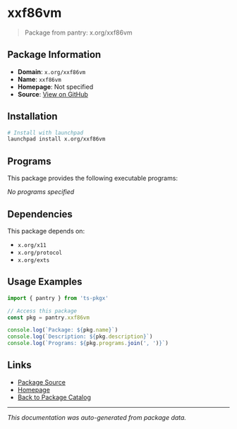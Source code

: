 # xxf86vm

> Package from pantry: x.org/xxf86vm

## Package Information

- **Domain**: `x.org/xxf86vm`
- **Name**: `xxf86vm`
- **Homepage**: Not specified
- **Source**: [View on GitHub](https://github.com/pkgxdev/pantry/tree/main/projects/x.org/xxf86vm/package.yml)

## Installation

```bash
# Install with launchpad
launchpad install x.org/xxf86vm
```

## Programs

This package provides the following executable programs:

*No programs specified*

## Dependencies

This package depends on:

- `x.org/x11`
- `x.org/protocol`
- `x.org/exts`

## Usage Examples

```typescript
import { pantry } from 'ts-pkgx'

// Access this package
const pkg = pantry.xxf86vm

console.log(`Package: ${pkg.name}`)
console.log(`Description: ${pkg.description}`)
console.log(`Programs: ${pkg.programs.join(', ')}`)
```

## Links

- [Package Source](https://github.com/pkgxdev/pantry/tree/main/projects/x.org/xxf86vm/package.yml)
- [Homepage](#)
- [Back to Package Catalog](../../../package-catalog.md)

---

*This documentation was auto-generated from package data.*
